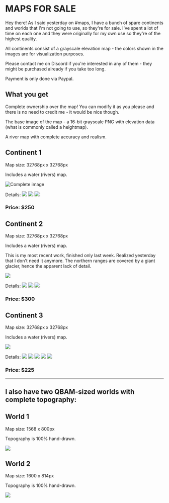 # MAPS FOR SALE

Hey there! As I said yesterday on #maps, I have a bunch of spare continents and worlds that I'm not going to use, so they're for sale.  I've spent a lot of time on each one and they were originally for my own use so they're of the highest quality.

All continents consist of a grayscale elevation map - the colors shown in the images are for visualization purposes.

Please contact me on Discord if you're interested in any of them - they might be purchased already if you take too long.

Payment is only done via Paypal.

## What you get

Complete ownership over the map! You can modify it as you please and there is no need to credit me - it would be nice though.

The base image of the map - a 16-bit grayscale PNG with elevation data (what is commonly called a heightmap).

A river map with complete accuracy and realism.

## Continent 1
Map size: 32768px x 32768px

Includes a water (rivers) map.

![Complete image](/assets/1_TOTAL.png)

Details: 
![](/assets/1_1.png)
![](/assets/1_2.png)
![](/assets/1_3.png)

### Price: $250

## Continent 2
Map size: 32768px x 32768px

Includes a water (rivers) map.

This is my most recent work, finished only last week. Realized yesterday that I don't need it anymore. The northern ranges are covered by a giant glacier, hence the apparent lack of detail.

![](/assets/2_TOTAL.png)

Details:
![](/assets/2_1.png)
![](/assets/2_2.png)
![](/assets/2_3.png)

### Price: $300

## Continent 3
Map size: 32768px x 32768px

Includes a water (rivers) map.

![](/assets/3_TOTAL.png)

Details:
![](/assets/3_1.png)
![](/assets/3_2.png)
![](/assets/3_3.png)
![](/assets/3_4.png)
![](/assets/3_5.png)

### Price: $225

----------
I also have two QBAM-sized worlds with complete topography:
----------
## World 1
Map size: 1568 x 800px

Topography is 100% hand-drawn.

![](/assets/WORLD_1_WM.png)

## World 2
Map size: 1600 x 814px

Topography is 100% hand-drawn.

![](/assets/WORLD_2_WM.png)
